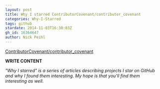 ```yaml
---
layout: post
title: Why I starred ContributorCovenant/contributor_covenant
categories: Why-I-Starred
tags: github
stardate: 2014-11-03T16:30:03Z
gh_id: 16364647
author: Nick Peihl
---
```


[ContributorCovenant/contributor_covenant](https://github.com/ContributorCovenant/contributor_covenant)

**WRITE CONTENT**

*"Why I starred" is a series of articles describing projects I star on GitHub and why I found them interesting. My hope is that you'll find them interesting as well.*

